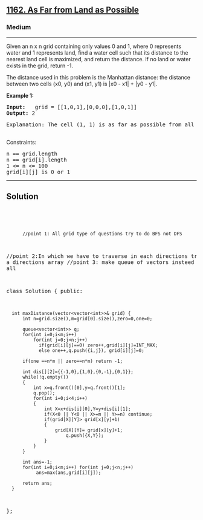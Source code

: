 
<h2><a href="https://leetcode.com/problems/as-far-from-land-as-possible/description/">1162. As Far from Land as Possible</a></h2>
<h3>Medium</h3>
<hr>
<div><p>
Given an n x n grid containing only values 0 and 1, where 0 represents water and 1 represents land, find a water cell such that its distance to the nearest land cell is maximized, and return the distance. If no land or water exists in the grid, return -1.

The distance used in this problem is the Manhattan distance: the distance between two cells (x0, y0) and (x1, y1) is |x0 - x1| + |y0 - y1|.
</p>


<p><strong>Example 1:</strong></p>
<pre><strong>Input:</strong>   grid = [[1,0,1],[0,0,0],[1,0,1]]
<strong>Output:</strong> 2
</pre>
<pre>
Explanation: The cell (1, 1) is as far as possible from all the land with distance 2.
  </pre>
 

Constraints:
<pre>
n == grid.length
n == grid[i].length
1 <= n <= 100
grid[i][j] is 0 or 1
</pre>
<hr>
 <h2><strong><b>Solution</b></strong></h2>
 <br>
 <pre>
 
          //point 1: All grid type of questions try to do BFS not DFS
//point 2:In which we have to traverse in each directions try to make a directions array
//point 3: make queue of vectors insteed of pair and all

class Solution {
public:
        
      int maxDistance(vector<vector<int>>& grid) {
          int n=grid.size(),m=grid[0].size(),zero=0,one=0;

          queue<vector<int>> q;
          for(int i=0;i<m;i++)
              for(int j=0;j<n;j++)
                if(grid[i][j]==0) zero++,grid[i][j]=INT_MAX;
                else one++,q.push({i,j}), grid[i][j]=0;

          if(one ==n*m || zero==n*m) return -1;

          int dis[][2]={{-1,0},{1,0},{0,-1},{0,1}};
          while(!q.empty())
          {
              int x=q.front()[0],y=q.front()[1];
              q.pop();
              for(int i=0;i<4;i++)
              {
                  int X=x+dis[i][0],Y=y+dis[i][1];
                  if(X<0 || Y<0 || X>=m || Y>=n) continue;
                  if(grid[X][Y]> grid[x][y]+1)
                  {
                      grid[X][Y]= grid[x][y]+1;
                          q.push({X,Y});
                  }
              }   
          }

          int ans=-1;
          for(int i=0;i<m;i++) for(int j=0;j<n;j++)             
               ans=max(ans,grid[i][j]);

          return ans;
      }
};
          
 </pre>

